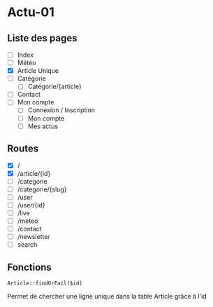 # Actu-01

## Liste des pages

- [ ] Index
- [ ] Météo
- [x] Article Unique
- [ ] Catégorie
  - [ ] Catégorie/{article}
- [ ] Contact
- [ ] Mon compte
  - [ ] Connexion / Inscription
  - [ ] Mon compte 
  - [ ] Mes actus

## Routes

- [x] /
- [x] /article/{id}
- [ ] /categorie
- [ ] /categorie/{slug}
- [ ] /user
- [ ] /user/{id}
- [ ] /live
- [ ] /meteo
- [ ] /contact
- [ ] /newsletter
- [ ] search

## Fonctions 

``` Article::findOrFail($id) ```

Permet de chercher une ligne unique dans la table Article grâce à l'id

